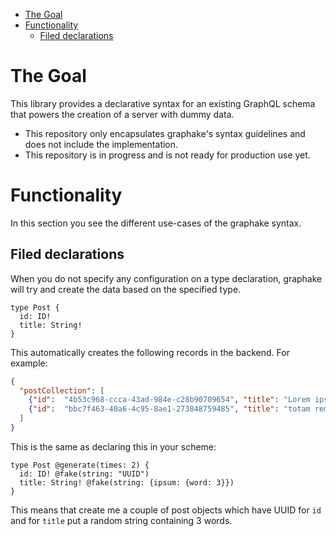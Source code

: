 - [The Goal](#the-goal)
- [Functionality](#functionality)
  - [Filed declarations](#filed-declarations)

# The Goal

This library provides a declarative syntax for an existing GraphQL schema that powers the creation of a server with dummy data.

- This repository only encapsulates graphake's syntax guidelines and does not include the implementation.
- This repository is in progress and is not ready for production use yet.

# Functionality

In this section you see the different use-cases of the graphake syntax.

## Filed declarations 

When you do not specify any configuration on a type declaration, graphake will try and create the data based on the specified type.

```gql
type Post {
  id: ID!
  title: String!
}
```

This automatically creates the following records in the backend. For example:

```json
{
  "postCollection": [
    {"id":  "4b53c968-ccca-43ad-984e-c28b90709654", "title": "Lorem ipsum dolor" },
    {"id":  "bbc7f463-40a6-4c95-8ae1-273848759485", "title": "totam rem aperiam" }
  ]
}
```

This is the same as declaring this in your scheme:

```gql
type Post @generate(times: 2) {
  id: ID! @fake(string: "UUID")
  title: String! @fake(string: {ipsum: {word: 3}})
}
```
This means that create me a couple of post objects which have UUID for `id` and for `title` put a random string containing 3 words.